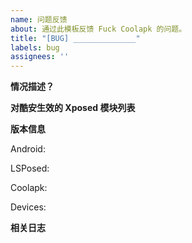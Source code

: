 ```yaml
---
name: 问题反馈
about: 通过此模板反馈 Fuck Coolapk 的问题。
title: "[BUG] ______________"
labels: bug
assignees: ''
---
```


<!--
请务必填写 Issue 标题，否则会被 Close。
-->

**情况描述？**

**对酷安生效的 Xposed 模块列表**

**版本信息**

Android:

LSPosed:

Coolapk:

Devices:

**相关日志**

<!--
为了帮助我们定位问题，请在 FC 中打开「输出酷安 Debug Log」，然后通过 Xposed 管理器或 Logcat 复制相关日志（搜索胡松华或 FUCKCOOLAPK）
-->